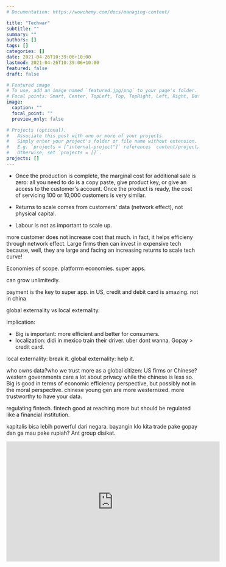 ```yaml
---
# Documentation: https://wowchemy.com/docs/managing-content/

title: "Techwar"
subtitle: ""
summary: ""
authors: []
tags: []
categories: []
date: 2021-04-26T10:39:06+10:00
lastmod: 2021-04-26T10:39:06+10:00
featured: false
draft: false

# Featured image
# To use, add an image named `featured.jpg/png` to your page's folder.
# Focal points: Smart, Center, TopLeft, Top, TopRight, Left, Right, BottomLeft, Bottom, BottomRight.
image:
  caption: ""
  focal_point: ""
  preview_only: false

# Projects (optional).
#   Associate this post with one or more of your projects.
#   Simply enter your project's folder or file name without extension.
#   E.g. `projects = ["internal-project"]` references `content/project/deep-learning/index.md`.
#   Otherwise, set `projects = []`.
projects: []
---
```


- Once the production is complete, the marginal cost for additional sale is zero: all you need to do is a copy paste, give product key, or give an access to the customer's account. Once the product is ready, the cost of servicing 100 or 10,000 customers is very similar.

- Returns to scale comes from customers' data (network effect), not physical capital.

- Labour is not as important to scale up.

more customer does not increase cost that much. in fact, it helps efficieny through network effect. Large firms then can invest in expensive tech because, well, they are large and facing an increasing returns to scale tech curve!

Economies of scope. platforrm economies. super apps.

can grow unlimitedly.

payment is the key to super app. in US, credit and debit card is amazing. not in china

global externality vs local externality.

implication:
- Big is important: more efficient and better for consumers.
- localization: didi in mexico train their driver. uber dont wanna. Gopay > credit card.

local externality: break it. global externality: help it.

who owns data?who we trust more as a global citizen: US firms or Chinese? western governments care a lot about privacy while the chinese is less so. Big is good in terms of economic efficiency perspective, but possibly not in the moral perspective. chinese young gen are more westernized. more trustworthy to have your data.

regulating fintech. fintech good at reaching more but should be regulated like a financial institution.

kapitalis bisa lebih powerful dari negara. bayangin klo kita trade pake gopay dan ga mau pake rupiah? Ant group disikat.

<iframe width="560" height="315" src="https://www.youtube.com/embed/vUKl0uapYBk" title="YouTube video player" frameborder="0" allow="accelerometer; autoplay; clipboard-write; encrypted-media; gyroscope; picture-in-picture" allowfullscreen></iframe>